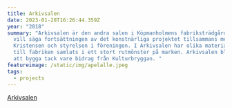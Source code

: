 ```yaml
---
title: Arkivsalen
date: 2023-01-28T16:26:44.359Z
year: "2018"
summary: "Arkivsalen är den andra salen i Köpmanholmens fabriksträdgård, det
  vill säga fortsättningen av det konstnärliga projektet tillsammans med Anna
  Kristensen och styrelsen i föreningen. I Arkivsalen har olika material knutna
  till fabriken samlats i ett stort rutmönster på marken. Arkivsalen blev möjlig
  att bygga tack vare bidrag från Kulturbryggan. "
featureimage: /static/img/apelalle.jpeg
tags:
  - projects
---
```

[Arkivsalen](https://blog.skareus.se/arkivsalen/)